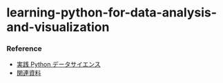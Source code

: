 # learning-python-for-data-analysis-and-visualization

### Reference
 - [実践 Python データサイエンス](https://www.udemy.com/course/python-jp/learn/lecture)
 - [関連資料](http://www.tsjshg.info/udemy/notebooks.html)
